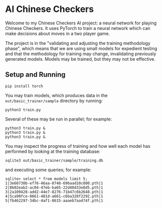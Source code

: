 # AI Chinese Checkers

Welcome to my Chinese Checkers AI project: a neural network for playing Chinese Checkers.
It uses PyTorch to train a neural network which can make decisions about moves in a two player game.

The project is in the "validating and adjusting the training methodology phase", which means that we are using small models for expedient testing and that the methodology for training may change, invalidating previously generated models.
Models may be trained, but they may not be effective.

## Setup and Running

```
pip install torch
```

You may train models, which produces data in the `out/basic_trainer/sample` directory by running:

```
python3 train.py
```

Several of these may be run in parallel; for example:

```
python3 train.py &
python3 train.py &
python3 train.py &
```

You may inspect the progress of training and how well each model has performed by looking at the training database:

```
sqlite3 out/basic_trainer/sample/training.db
```

and executing some queries; for example:

```
sqlite> select * from models limit 5;
1|3e60730b-ef76-46aa-8748-696aad10c800.pth|1
2|8b02eab2-ac04-47eb-ba65-22d40d33e8d5.pth|1
3|2a109428-add2-44e7-8276-71b47c6b2648.pth|1
4|5ca90fce-0661-481d-a661-c6ba328f2292.pth|1
5|fb462297-34bc-4af1-8615-aaaeb7aa474f.pth|1
```

